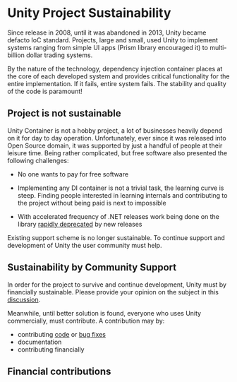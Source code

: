 # Unity Project Sustainability

Since release in 2008, until it was abandoned in 2013, Unity became defacto IoC standard. Projects, large and small, used Unity to implement systems ranging from simple UI apps (Prism library encouraged it) to multi-billion dollar trading systems.

By the nature of the technology, dependency injection container places at the core of each developed system and provides critical functionality for the entire implementation. If it fails, entire system fails.
The stability and quality of the code is paramount!

## Project is not sustainable

Unity Container is not a hobby project, a lot of businesses heavily depend on it for day to day operation. Unfortunately, ever since it was released into Open Source domain, it was supported by just a handful of people at their leisure time.
Being rather complicated, but free software also presented the following challenges:

- No one wants to pay for free software

- Implementing any DI container is not a trivial task, the learning curve is steep. Finding people interested in learning internals and contributing to the project without being paid is next to impossible

- With accelerated frequency of .NET releases work being done on the library [rapidly deprecated](https://github.com/unitycontainer/container/issues/312) by new releases

Existing support scheme is no longer sustainable. To continue support and development of Unity the user community must help.

## Sustainability by Community Support

In order for the project to survive and continue development, Unity must by financially sustainable. Please provide your opinion on the subject in this [discussion](https://github.com/unitycontainer/unity/discussions/368).

Meanwhile, until better solution is found, everyone who uses Unity commercially, must contribute. A contribution may by:

- contributing [code](https://github.com/unitycontainer/unity/blob/master/CONTRIBUTING.md) or [bug fixes](https://github.com/unitycontainer/unity/blob/master/CONTRIBUTING.md)
- documentation
- contributing financially

## Financial contributions
